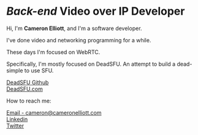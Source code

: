 # _Back-end_ Video over IP Developer


Hi, I'm **Cameron Elliott**, and I'm a software developer.

I've done video and networking programming for a while.

These days I'm focused on WebRTC.

Specifically, I'm mostly focused on DeadSFU.  An attempt to build a dead-simple to use SFU.

[DeadSFU Github](https://github.com/x186k/deadsfu)  
[DeadSFU.com](https://deadsfu.com)  

How to reach me:

[Email - cameron@cameronelliott.com](mailto:cameron@cameronelliott.com)  
[Linkedin](https://www.linkedin.com/in/camelliott/)  
[Twitter](https://twitter.com/cameronelliottX)  